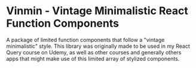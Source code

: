 # Vinmin - Vintage Minimalistic React Function Components
A package of limited function components that follow a "vintage minimalistic" style. This library was originally made to be used in my React Query course on Udemy, as well as other courses and generally others apps that might make use of this limited array of stylized components.